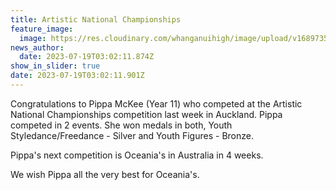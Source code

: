 ```yaml
---
title: Artistic National Championships
feature_image:
  image: https://res.cloudinary.com/whanganuihigh/image/upload/v1689735709/Pippa_Mckee_Artisic_National_Champs.jpg
news_author:
  date: 2023-07-19T03:02:11.874Z
show_in_slider: true
date: 2023-07-19T03:02:11.901Z
---
```

Congratulations to Pippa McKee (Year 11) who competed at the Artistic National Championships competition last week in Auckland. Pippa competed in 2 events. She won medals in both, Youth Styledance/Freedance - Silver and Youth Figures - Bronze.

Pippa's next competition is Oceania's in Australia in 4 weeks.

We wish Pippa all the very best for Oceania's.